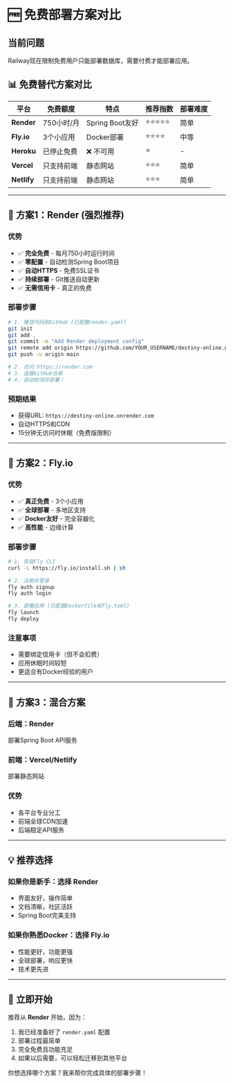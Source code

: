 # 🆓 免费部署方案对比

## 当前问题
Railway现在限制免费用户只能部署数据库，需要付费才能部署应用。

## 📊 免费替代方案对比

| 平台 | 免费额度 | 特点 | 推荐指数 | 部署难度 |
|------|----------|------|----------|----------|
| **Render** | 750小时/月 | Spring Boot友好 | ⭐⭐⭐⭐⭐ | 简单 |
| **Fly.io** | 3个小应用 | Docker部署 | ⭐⭐⭐⭐ | 中等 |
| **Heroku** | 已停止免费 | ❌ 不可用 | ⭐ | - |
| **Vercel** | 只支持前端 | 静态网站 | ⭐⭐⭐ | 简单 |
| **Netlify** | 只支持前端 | 静态网站 | ⭐⭐⭐ | 简单 |

---

## 🥇 方案1：Render (强烈推荐)

### 优势
- ✅ **完全免费** - 每月750小时运行时间
- ✅ **零配置** - 自动检测Spring Boot项目
- ✅ **自动HTTPS** - 免费SSL证书
- ✅ **持续部署** - Git推送自动更新
- ✅ **无需信用卡** - 真正的免费

### 部署步骤
```bash
# 1. 推送代码到GitHub (已配置render.yaml)
git init
git add .
git commit -m "Add Render deployment config"
git remote add origin https://github.com/YOUR_USERNAME/destiny-online.git
git push -u origin main

# 2. 访问 https://render.com
# 3. 连接GitHub仓库
# 4. 自动检测并部署！
```

### 预期结果
- 获得URL: `https://destiny-online.onrender.com`
- 自动HTTPS和CDN
- 15分钟无访问时休眠（免费版限制）

---

## 🥈 方案2：Fly.io

### 优势  
- ✅ **真正免费** - 3个小应用
- ✅ **全球部署** - 多地区支持
- ✅ **Docker友好** - 完全容器化
- ✅ **高性能** - 边缘计算

### 部署步骤
```bash
# 1. 安装Fly CLI
curl -L https://fly.io/install.sh | sh

# 2. 注册并登录
fly auth signup
fly auth login

# 3. 部署应用 (已配置Dockerfile和fly.toml)
fly launch
fly deploy
```

### 注意事项
- 需要绑定信用卡（但不会扣费）
- 应用休眠时间较短
- 更适合有Docker经验的用户

---

## 🥉 方案3：混合方案

### 后端：Render
部署Spring Boot API服务

### 前端：Vercel/Netlify  
部署静态网站

### 优势
- 各平台专业分工
- 前端全球CDN加速
- 后端稳定API服务

---

## 💡 推荐选择

### 如果你是新手：选择 **Render**
- 界面友好，操作简单
- 文档清晰，社区活跃  
- Spring Boot完美支持

### 如果你熟悉Docker：选择 **Fly.io**
- 性能更好，功能更强
- 全球部署，响应更快
- 技术更先进

---

## 🚀 立即开始

推荐从 **Render** 开始，因为：
1. 我已经准备好了 `render.yaml` 配置
2. 部署过程最简单
3. 完全免费且功能充足
4. 如果以后需要，可以轻松迁移到其他平台

你想选择哪个方案？我来帮你完成具体的部署步骤！